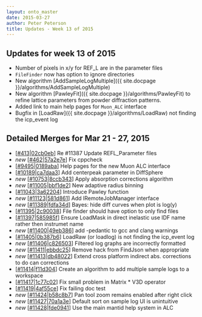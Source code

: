 ```yaml
---
layout: onto_master
date: 2015-03-27
author: Peter Peterson
title: Updates - Week 13 of 2015
---
```

Updates for week 13 of 2015
---------------------------
* Number of pixels in x/y for REF_L are in the parameter files
* `FileFinder` now has option to ignore directories
* New algorithm [AddSampleLogMultiple]({{ site.docpage }}/algorithms/AddSampleLogMultiple)
* New algorithm [PawleyFit]({{ site.docpage }}/algorithms/PawleyFit) to refine lattice parameters from powder diffraction patterns.
* Added link to main help pages for `Muon_ALC` interface
* Bugfix in [LoadRaw]({{ site.docpage }}/algorithms/LoadRaw) not finding the icp_event log

Detailed Merges for Mar 21 - 27, 2015
-------------------------------------
* \[[#413](https://github.com/mantidproject/mantid/pull/413)\|[02cb0eb](https://github.com/mantidproject/mantid/commit/02cb0eb0d5a3d1e3a1324601419c760b1db1cb4f)\] Re #11387 Update REFL_Parameter files
* *new* \[[#462](https://github.com/mantidproject/mantid/pull/462)\|[57a2e7e](https://github.com/mantidproject/mantid/commit/57a2e7e5d41bd0bdbb3f70745be6d0525b8d7454)\] Fix cppcheck
* \[[#9495](http://trac.mantidproject.org/mantid/ticket/9495)\|[0189aba](https://github.com/mantidproject/mantid/commit/0189aba456d08382c27b27cb7fbade074d89e108)\] Help pages for the new Muon ALC interface
* \[[#10189](http://trac.mantidproject.org/mantid/ticket/10189)\|[ca7daa3](https://github.com/mantidproject/mantid/commit/ca7daa3602737132efedd5a47112edf3209f989e)\] Add centerpeak parameter in DiffSphere
* *new* \[[#10753](http://trac.mantidproject.org/mantid/ticket/10753)\|[8ccb343](https://github.com/mantidproject/mantid/commit/8ccb3430a011d582185ed51829c1f41858d2e14a)\] Apply absorption corrections algorithm
* *new* \[[#11005](http://trac.mantidproject.org/mantid/ticket/11005)\|[bbf1de2](https://github.com/mantidproject/mantid/commit/bbf1de2beb6b99159836b83f3a379e1e5d90dd00)\] New adaptive radius binning
* \[[#11043](http://trac.mantidproject.org/mantid/ticket/11043)\|[3a62204](https://github.com/mantidproject/mantid/commit/3a622047da3cc95a538cc5bbe869a845ab293c0f)\] Introduce Pawley function
* *new* \[[#11123](http://trac.mantidproject.org/mantid/ticket/11123)\|[581d861](https://github.com/mantidproject/mantid/commit/581d861d25e8765ebb6bc6a3fc84ed8461c93eab)\] Add IRemoteJobManager interface
* *new* \[[#11389](http://trac.mantidproject.org/mantid/ticket/11389)\|[fdfa34d](https://github.com/mantidproject/mantid/commit/fdfa34d59d8e61eecbbd95b8e32397a6cc985980)\] Bayes: hide diff curves when plot is log(y)
* \[[#11395](http://trac.mantidproject.org/mantid/ticket/11395)\|[2c90038](https://github.com/mantidproject/mantid/commit/2c900384de7d91d34d11241468bf8765bfb6e343)\] File finder should have option to only find files
* \[[#11397](http://trac.mantidproject.org/mantid/ticket/11397)\|[585985f](https://github.com/mantidproject/mantid/commit/585985fa991a05abc26625c9a82a6dd4c519c030)\] Ensure LoadMask in direct inelastic use IDF name rather then instrumet name
* *new* \[[#11400](http://trac.mantidproject.org/mantid/ticket/11400)\|[49eb386](https://github.com/mantidproject/mantid/commit/49eb386e2254691cc07165dd3363ff87ceb72396)\] add -pedantic to gcc and clang warnings
* \[[#11405](http://trac.mantidproject.org/mantid/ticket/11405)\|[0b387b6](https://github.com/mantidproject/mantid/commit/0b387b69e72c58709879714eaea1abbef5803c62)\] LoadRaw (or loadlog) is not finding the icp_event log
* *new* \[[#11406](http://trac.mantidproject.org/mantid/ticket/11406)\|[c826503](https://github.com/mantidproject/mantid/commit/c8265038e3dc404c2f39b9b8f4d3ed9638b2e208)\] Filtered log graphs are incorrectly formatted
* *new* \[[#11411](http://trac.mantidproject.org/mantid/ticket/11411)\|[ebbdc25](https://github.com/mantidproject/mantid/commit/ebbdc25a32771413d8544f1533cd233e73a775fa)\] Remove hack from FindJson when appropriate
* *new* \[[#11413](http://trac.mantidproject.org/mantid/ticket/11413)\|[db48022](https://github.com/mantidproject/mantid/commit/db48022aa62bdf9842e6d9a086933f446364fd40)\] Extend cross platform indirect abs. corrections to do can corrections
* \[[#11414](http://trac.mantidproject.org/mantid/ticket/11414)\|[f11d304](https://github.com/mantidproject/mantid/commit/f11d30470d21e290e4a55c90e550c253eee8109c)\] Create an algorithm to add multiple sample logs to a workspace
* \[[#11417](http://trac.mantidproject.org/mantid/ticket/11417)\|[1c77c02](https://github.com/mantidproject/mantid/commit/1c77c024c8c40ddcab69bbbdd9600d2c1b7737c2)\] Fix small problem in Matrix * V3D operator
* \[[#11419](http://trac.mantidproject.org/mantid/ticket/11419)\|[4af55ce](https://github.com/mantidproject/mantid/commit/4af55ce0d060db0bd9bed079be51fc5e492bce17)\] Fix failing doc test
* *new* \[[#11424](http://trac.mantidproject.org/mantid/ticket/11424)\|[b58c8b7](https://github.com/mantidproject/mantid/commit/b58c8b79bbc3a8ef5e972104fdcb6de3d4986564)\] Pan tool zoom remains enabled after right click
* *new* \[[#11427](http://trac.mantidproject.org/mantid/ticket/11427)\|[70a1a3e](https://github.com/mantidproject/mantid/commit/70a1a3e66b21cc4c14c744d55193dd786dd8f3ab)\] Default sort on sample log UI is unintuitive
* *new* \[[#11428](http://trac.mantidproject.org/mantid/ticket/11428)\|[fde0941](https://github.com/mantidproject/mantid/commit/fde094159a1092e917ac36856348dd5f978afedd)\] Use the main mantid help system in ALC
